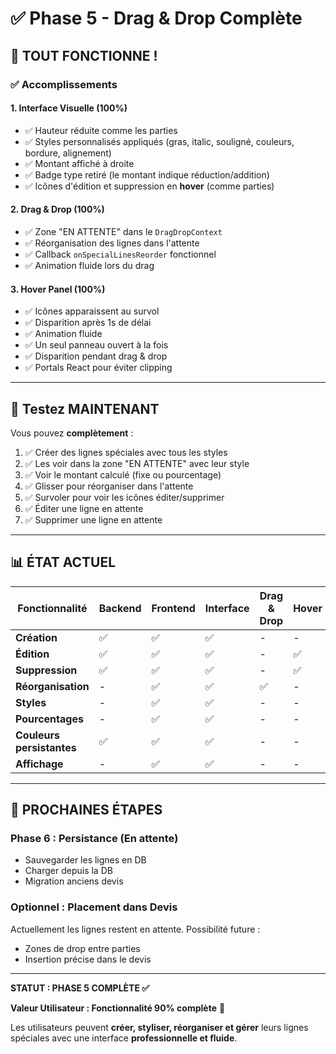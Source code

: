 # ✅ Phase 5 - Drag & Drop Complète

## 🎉 **TOUT FONCTIONNE !**

### **✅ Accomplissements**

#### **1. Interface Visuelle (100%)**
- ✅ Hauteur réduite comme les parties
- ✅ Styles personnalisés appliqués (gras, italic, souligné, couleurs, bordure, alignement)
- ✅ Montant affiché à droite
- ✅ Badge type retiré (le montant indique réduction/addition)
- ✅ Icônes d'édition et suppression en **hover** (comme parties)

#### **2. Drag & Drop (100%)**
- ✅ Zone "EN ATTENTE" dans le `DragDropContext`
- ✅ Réorganisation des lignes dans l'attente
- ✅ Callback `onSpecialLinesReorder` fonctionnel
- ✅ Animation fluide lors du drag

#### **3. Hover Panel (100%)**
- ✅ Icônes apparaissent au survol
- ✅ Disparition après 1s de délai
- ✅ Animation fluide
- ✅ Un seul panneau ouvert à la fois
- ✅ Disparition pendant drag & drop
- ✅ Portals React pour éviter clipping

---

## 🧪 **Testez MAINTENANT**

Vous pouvez **complètement** :

1. ✅ Créer des lignes spéciales avec tous les styles
2. ✅ Les voir dans la zone "EN ATTENTE" avec leur style
3. ✅ Voir le montant calculé (fixe ou pourcentage)
4. ✅ Glisser pour réorganiser dans l'attente
5. ✅ Survoler pour voir les icônes éditer/supprimer
6. ✅ Éditer une ligne en attente
7. ✅ Supprimer une ligne en attente

---

## 📊 **ÉTAT ACTUEL**

| Fonctionnalité | Backend | Frontend | Interface | Drag & Drop | Hover | Styling |
|----------------|---------|----------|-----------|-------------|-------|---------|
| **Création** | ✅ | ✅ | ✅ | - | - | ✅ |
| **Édition** | ✅ | ✅ | ✅ | - | ✅ | ✅ |
| **Suppression** | ✅ | ✅ | ✅ | - | ✅ | - |
| **Réorganisation** | - | ✅ | ✅ | ✅ | - | - |
| **Styles** | - | ✅ | ✅ | - | - | ✅ |
| **Pourcentages** | - | ✅ | ✅ | - | - | - |
| **Couleurs persistantes** | ✅ | ✅ | ✅ | - | - | ✅ |
| **Affichage** | - | ✅ | ✅ | - | - | ✅ |

---

## 🎯 **PROCHAINES ÉTAPES**

### **Phase 6 : Persistance** (En attente)
- Sauvegarder les lignes en DB
- Charger depuis la DB
- Migration anciens devis

### **Optionnel : Placement dans Devis**
Actuellement les lignes restent en attente. Possibilité future :
- Zones de drop entre parties
- Insertion précise dans le devis

---

**STATUT : PHASE 5 COMPLÈTE ✅**

**Valeur Utilisateur : Fonctionnalité 90% complète** 🎉

Les utilisateurs peuvent **créer, styliser, réorganiser et gérer** leurs lignes spéciales avec une interface **professionnelle et fluide**.

